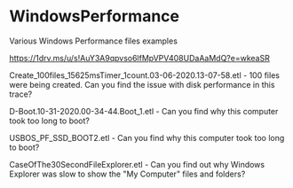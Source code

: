 # WindowsPerformance

Various Windows Performance files examples

https://1drv.ms/u/s!AuY3A9qpvso6lfMpVPV408UDaAaMdQ?e=wkeaSR

Create_100files_15625msTimer_1count.03-06-2020.13-07-58.etl - 100 files were being created. Can you find the issue with disk performance in this trace?

D-Boot.10-31-2020.00-34-44.Boot_1.etl - Can you find why this computer took too long to boot?

USBOS_PF_SSD_BOOT2.etl - Can you find why this computer took too long to boot?

CaseOfThe30SecondFileExplorer.etl - Can you find out why Windows Explorer was slow to show the "My Computer" files and folders?
